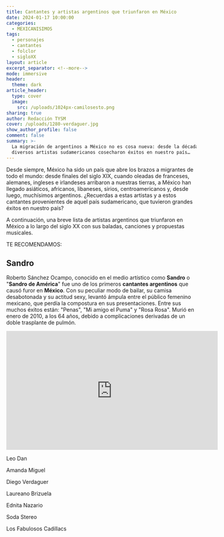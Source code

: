 ```yaml
---
title: Cantantes y artistas argentinos que triunfaron en México
date: 2024-01-17 10:00:00
categories:
  - MEXICANISIMOS
tags:
  - personajes
  - cantantes
  - folclor
  - sigloXX
layout: article
excerpt_separator: <!--more-->
mode: immersive
header:
  theme: dark
article_header:
  type: cover
  image:
    src: /uploads/1024px-camilosesto.png
sharing: true
author: Redacción TYSM
cover: /uploads/1280-verdaguer.jpg
show_author_profile: false
comment: false
summary: >-
  La migración de argentinos a México no es cosa nueva: desde la década de 1970,
  diversos artistas sudamericanos cosecharon éxitos en nuestro país…
---
```

Desde siempre, México ha sido un país que abre los brazos a migrantes de todo el mundo: desde finales del siglo XIX, cuando oleadas de franceses, alemanes, ingleses e irlandeses arribaron a nuestras tierras, a México han llegado asiáticos, africanos, libaneses, sirios, centroamericanos y, desde luego, muchísimos argentinos. ¿Recuerdas a estas artistas y a estos cantantes provenientes de aquel país sudamericano, que tuvieron grandes éxitos en nuestro país?

A continuación, una breve lista de artistas argentinos que triunfaron en México a lo largo del siglo XX con sus baladas, canciones y propuestas musicales.

TE RECOMENDAMOS:

## Sandro

Roberto Sánchez Ocampo, conocido en el medio artístico como **Sandro** o "**Sandro de América**" fue uno de los primeros **cantantes argentinos** que causó furor en **México**. Con su peculiar modo de bailar, su camisa desabotonada y su actitud sexy, levantó ámpula entre el público femenino mexicano, que perdía la compostura en sus presentaciones. Entre sus muchos éxitos están: "Penas", "Mi amigo el Puma" y "Rosa Rosa". Murió en enero de 2010, a los 64 años, debido a complicaciones derivadas de un doble trasplante de pulmón.

<iframe width="560" height="315" src="https://www.youtube.com/embed/cmMmAyP8N4c?si=ssPwNZFrwn2h4-U2&amp;start=42" title="YouTube video player" frameborder="0" allow="accelerometer; autoplay; clipboard-write; encrypted-media; gyroscope; picture-in-picture; web-share" allowfullscreen></iframe>

Leo Dan

Amanda Miguel

Diego Verdaguer

Laureano Brizuela

Ednita Nazario

Soda Stereo

Los Fabulosos Cadillacs